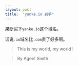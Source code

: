 ```yaml
---
layout: post
title:  "yanke.io 到手"
---
```


果断买下`yanke.io`这个域名。

话说`.io`域名比`.com`贵了好多啊。

> This is my world, my world !

> By Agent Smith
